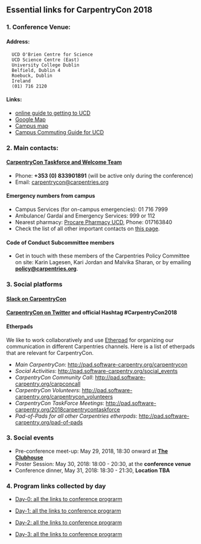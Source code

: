 
## Essential links for CarpentryCon 2018

### 1. Conference Venue: 

#### Address:

```
  UCD O'Brien Centre for Science
  UCD Science Centre (East)
  University College Dublin
  Belfield, Dublin 4
  Roebuck, Dublin
  Ireland
  (01) 716 2120
 ```
 
 #### Links:
 
- [online guide to getting to UCD](http://ucdestates.ie/commuting/)
- [Google Map](https://goo.gl/maps/xpnddSdsZ8n)
- [Campus map](http://mdd.ucd.ie/wp-content/uploads/2015/05/UCD-Map-October-2014-Custom.pdf)
- [Campus Commuting Guide for UCD](http://ucdestates.ie/commuting/wp-content/uploads/sites/3/2016/08/Campus-Commuting-Guide-2016.pdf)

### 2. Main contacts:

#### [CarpentryCon Taskforce and Welcome Team](https://github.com/carpentries/carpentrycon/blob/master/Welcome_Team.md)

- Phone: **+353 (0) 833901891** (will be active only during the conference)
- Email: carpentrycon@carpentries.org
 
#### Emergency numbers from campus

- Campus Services (for on-campus emergencies): 01 716 7999
- Ambulance/ Gardaí and Emergency Services: 999 or 112
- Nearest pharmacy: [Procare Pharmacy UCD](https://goo.gl/maps/hoxNWogRPWE2), Phone: 017163840
- Check the list of all other important contacts on [this page](https://github.com/carpentries/carpentrycon/blob/master/venue.md).

#### Code of Conduct Subcommittee members

- Get in touch with these members of the Carpentries Policy Committee on site: Karin Lagesen, Kari Jordan and Malvika Sharan, or by emailing **policy@carpentries.org**.
  
### 3. Social platforms

#### [Slack on CarpentryCon](https://tinyurl.com/carpentrycon-slack)
#### [CarpentryCon on Twitter](twitter.com/CarpentryCon) and official Hashtag #CarpentryCon2018
  
#### Etherpads

We like to work collaboratively and use [Etherpad](http://pad.software-carpentry.org/pad-of-pads) for organizing our communication in different Carpentries channels. Here is a list of etherpads that are relevant for CarpentryCon.

- *Main CarpentryCon*: http://pad.software-carpentry.org/carpentrycon
- *Social Activities*: http://pad.software-carpentry.org/social_events
- *CarpentryCon Community Call*: http://pad.software-carpentry.org/carpconcall
- *CarpentryCon Volunteers*: http://pad.software-carpentry.org/carpentrycon_volunteers
- *CarpentryCon TaskForce Meetings*: http://pad.software-carpentry.org/2018carpentrycontaskforce
- *Pad-of-Pads for all other Carpentries etherpads*: http://pad.software-carpentry.org/pad-of-pads

### 3. Social events

  - Pre-conference meet-up: May 29, 2018, 18:30 onward at [**The Clubhouse**](https://goo.gl/maps/rGyT9RGH8C32)
  - Poster Session: May 30, 2018: 18:00 - 20:30, at the **conference venue**
  - Conference dinner, May 31, 2018: 18:30 - 21:30, **Location TBA**

### 4. Program links collected by day

- [Day-0: all the links to conference prograrm](https://github.com/carpentries/carpentrycon/blob/master/Day-0.md)

- [Day-1: all the links to conference prograrm](https://github.com/carpentries/carpentrycon/blob/master/Day-1.md)

- [Day-2: all the links to conference prograrm](https://github.com/carpentries/carpentrycon/blob/master/Day-2.md)

- [Day-3: all the links to conference prograrm](https://github.com/carpentries/carpentrycon/blob/master/Day-3.md)
